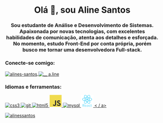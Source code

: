 <h1 align = "center"> Olá 👋, sou Aline Santos </h1>
<h3 align = "center"> Sou estudante de Análise e Desenvolvimento de Sistemas. Apaixonada por novas tecnologias, com excelentes habilidades de comunicação, atenta aos detalhes e esforçada. No momento, estudo Front-End por conta própria, porém busco me tornar uma desenvolvedora Full-stack. </h3>

<h3 align = "left"> Conecte-se comigo: </h3>
<p align = "left">
<a href = "https://linkedin.com/in/alines-santos" target = "blank"> <img align = "center" src = "https://raw.githubusercontent.com/rahuldkjain/github-profile- readme-generator / master / src / images / icons / Social / linked-in-alt.svg "alt =" alines-santos "height =" 30 "width ="
<a href="https://instagram.com/__a.line" target="blank"> <img align = "center" src = "https://raw.githubusercontent.com/rahuldkjain/github-profile-readme -generator / master / src / images / icons / Social / instagram.svg "alt =" __ a.line "height =" 30 "width =" 40 "/> </a>
</p>

<h3 align =" left "> Idiomas e ferramentas: </h3>
<p align = "left"> <a href="https://www.w3schools.com/css/" target="_blank"> <img src = "https://raw.githubusercontent.com/devicons/devicon /master/icons/css3/css3-original-wordmark.svg "alt =" css3 "width =" 40 "height =" 40 "/> </a> <a href =" https://git-scm.com / "target =" _ blank "> <img src =" https://www.vectorlogo.zone/logos/git-scm/git-scm-icon.svg "alt =" git "width =" 40 "height =" 40 "/> </a> <a href="https://www.w3.org/html/" target="_blank"> <img src =" https://raw.githubusercontent.com/devicons/devicon /master/icons/html5/html5-original-wordmark.svg "alt ="html5 "width =" 40 "height =" 40 "/> </a> <a href="https://developer.mozilla.org/en-US/docs/Web/JavaScript" target="_blank"> <img src = "https://raw.githubusercontent.com/devicons/devicon/master/icons/javascript/javascript-original.svg" alt = "javascript" width = "40" height = "40" /> </ a > <a href="https://www.mysql.com/" target="_blank"> <img src = "https://raw.githubusercontent.com/devicons/devicon/master/icons/mysql/mysql- original-wordmark.svg "alt =" mysql "width =" 40 "height =" 40 "/> </a> <a href="https://reactjs.org/" target="_blank"> <img src = "https://raw.githubusercontent.com/devicons/devicon/master/icons/react/react-original-wordmark.svg" alt = "react" width = "40" height = "40" /> < / a> </p>

<p> <img align = "center" src = "https://github-readme-stats.vercel.app/api/top-langs?username=alinessantos&show_icons=true&locale=en&layout=compact" alt = "alinessantos" /> </p>
